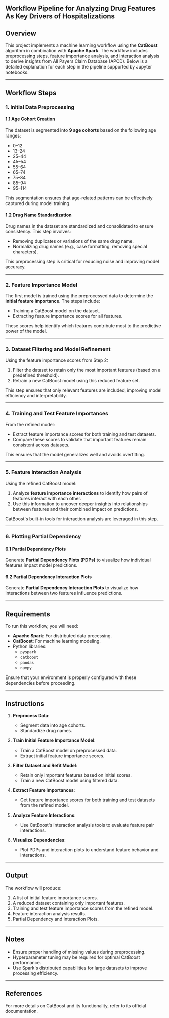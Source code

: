 
## Workflow Pipeline for Analyzing Drug Features As Key Drivers of Hospitalizations

## Overview
This project implements a machine learning workflow using the **CatBoost** algorithm in combination with **Apache Spark**. 
The workflow includes preprocessing steps, feature importance analysis, and interaction analysis to derive insights from 
All Payers Claim Database (APCD). Below is a detailed explanation for each step in the pipeline supported by Jupyter notebooks.

---

## Workflow Steps

### **1. Initial Data Preprocessing**
#### **1.1 Age Cohort Creation**
The dataset is segmented into **9 age cohorts** based on the following age ranges:
- 0–12
- 13–24
- 25–44
- 45–54
- 55–64
- 65–74
- 75–84
- 85–94
- 95–114

This segmentation ensures that age-related patterns can be effectively captured during model training.

#### **1.2 Drug Name Standardization**
Drug names in the dataset are standardized and consolidated to ensure consistency. This step involves:
- Removing duplicates or variations of the same drug name.
- Normalizing drug names (e.g., case formatting, removing special characters).

This preprocessing step is critical for reducing noise and improving model accuracy.

---

### **2. Feature Importance Model**
The first model is trained using the preprocessed data to determine the **initial feature importance**. The steps include:
- Training a CatBoost model on the dataset.
- Extracting feature importance scores for all features.

These scores help identify which features contribute most to the predictive power of the model.

---

### **3. Dataset Filtering and Model Refinement**
Using the feature importance scores from Step 2:
1. Filter the dataset to retain only the most important features (based on a predefined threshold).
2. Retrain a new CatBoost model using this reduced feature set.

This step ensures that only relevant features are included, improving model efficiency and interpretability.

---

### **4. Training and Test Feature Importances**
From the refined model:
- Extract feature importance scores for both training and test datasets.
- Compare these scores to validate that important features remain consistent across datasets.

This ensures that the model generalizes well and avoids overfitting.

---

### **5. Feature Interaction Analysis**
Using the refined CatBoost model:
1. Analyze **feature importance interactions** to identify how pairs of features interact with each other.
2. Use this information to uncover deeper insights into relationships between features and their combined impact on predictions.

CatBoost's built-in tools for interaction analysis are leveraged in this step.

---

### **6. Plotting Partial Dependency**
#### **6.1 Partial Dependency Plots**
Generate **Partial Dependency Plots (PDPs)** to visualize how individual features impact model predictions.

#### **6.2 Partial Dependency Interaction Plots**
Generate **Partial Dependency Interaction Plots** to visualize how interactions between two features influence predictions.

---

## Requirements

To run this workflow, you will need:
- **Apache Spark**: For distributed data processing.
- **CatBoost**: For machine learning modeling.
- Python libraries:
  - `pyspark`
  - `catboost`
  - `pandas`
  - `numpy`

Ensure that your environment is properly configured with these dependencies before proceeding.

---

## Instructions

1. **Preprocess Data**:
   - Segment data into age cohorts.
   - Standardize drug names.

2. **Train Initial Feature Importance Model**:
   - Train a CatBoost model on preprocessed data.
   - Extract initial feature importance scores.

3. **Filter Dataset and Refit Model**:
   - Retain only important features based on initial scores.
   - Train a new CatBoost model using filtered data.

4. **Extract Feature Importances**:
   - Get feature importance scores for both training and test datasets from the refined model.

5. **Analyze Feature Interactions**:
   - Use CatBoost's interaction analysis tools to evaluate feature pair interactions.

6. **Visualize Dependencies**:
   - Plot PDPs and interaction plots to understand feature behavior and interactions.

---

## Output

The workflow will produce:
1. A list of initial feature importance scores.
2. A reduced dataset containing only important features.
3. Training and test feature importance scores from the refined model.
4. Feature interaction analysis results.
5. Partial Dependency and Interaction Plots.

---

## Notes
- Ensure proper handling of missing values during preprocessing.
- Hyperparameter tuning may be required for optimal CatBoost performance.
- Use Spark's distributed capabilities for large datasets to improve processing efficiency.

---

## References
For more details on CatBoost and its functionality, refer to its official documentation.


